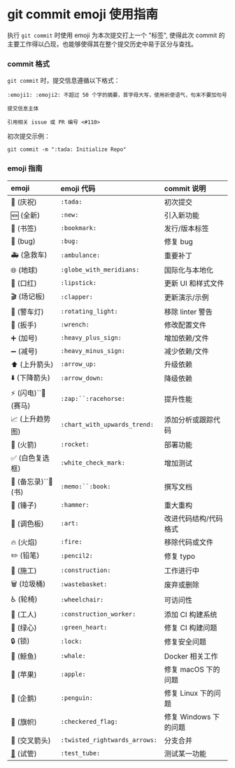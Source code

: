 # git commit emoji 使用指南

执行 `git commit` 时使用 emoji 为本次提交打上一个 "标签", 使得此次 commit 的主要工作得以凸现，也能够使得其在整个提交历史中易于区分与查找。


### commit 格式

`git commit` 时，提交信息遵循以下格式：

```shell
:emoji1: :emoji2: 不超过 50 个字的摘要，首字母大写，使用祈使语气，句末不要加句号

提交信息主体

引用相关 issue 或 PR 编号 <#110>
```

初次提交示例：

```shell
git commit -m ":tada: Initialize Repo"
```

### emoji 指南

| emoji                                        | emoji 代码                      | commit 说明           |
| :------------------------------------------- | :------------------------------ | :-------------------- |
| 🎉 (庆祝)                                    | `:tada:`                      | 初次提交              |
| 🆕 (全新)                                    | `:new:`                       | 引入新功能            |
| 🔖 (书签)                                    | `:bookmark:`                  | 发行/版本标签         |
| 🐛 (bug)                                     | `:bug:`                       | 修复 bug              |
| 🚑 (急救车)                                  | `:ambulance:`                 | 重要补丁              |
| 🌐 (地球)                                    | `:globe_with_meridians:`      | 国际化与本地化        |
| 💄 (口红)                                    | `:lipstick:`                  | 更新 UI 和样式文件    |
| 🎬 (场记板)                                  | `:clapper:`                   | 更新演示/示例         |
| 🚨 (警车灯)                                  | `:rotating_light:`            | 移除 linter 警告      |
| 🔧 (扳手)                                    | `:wrench:`                    | 修改配置文件          |
| ➕ (加号)                                    | `:heavy_plus_sign:`           | 增加依赖/文件         |
| ➖ (减号)                                    | `:heavy_minus_sign:`          | 减少依赖/文件         |
| ⬆️ (上升箭头)                              | `:arrow_up:`                  | 升级依赖              |
| ⬇️ (下降箭头)                              | `:arrow_down:`                | 降级依赖              |
| ⚡ (闪电)``🐎 (赛马)                         | `:zap:``:racehorse:`          | 提升性能              |
| 📈 (上升趋势图)                              | `:chart_with_upwards_trend:`  | 添加分析或跟踪代码    |
| 🚀 (火箭)                                    | `:rocket:`                    | 部署功能              |
| ✅ (白色复选框)                              | `:white_check_mark:`          | 增加测试              |
| 📝 (备忘录)``📖 (书)                         | `:memo:``:book:`              | 撰写文档              |
| 🔨 (锤子)                                    | `:hammer:`                    | 重大重构              |
| 🎨 (调色板)                                  | `:art:`                       | 改进代码结构/代码格式 |
| 🔥 (火焰)                                    | `:fire:`                      | 移除代码或文件        |
| ✏️ (铅笔)                                  | `:pencil2:`                   | 修复 typo             |
| 🚧 (施工)                                    | `:construction:`              | 工作进行中            |
| 🗑️ (垃圾桶)                                | `:wastebasket:`               | 废弃或删除            |
| ♿ (轮椅)                                    | `:wheelchair:`                | 可访问性              |
| 👷 (工人)                                    | `:construction_worker:`       | 添加 CI 构建系统      |
| 💚 (绿心)                                    | `:green_heart:`               | 修复 CI 构建问题      |
| 🔒 (锁)                                      | `:lock:`                      | 修复安全问题          |
| 🐳 (鲸鱼)                                    | `:whale:`                     | Docker 相关工作       |
| 🍎 (苹果)                                    | `:apple:`                     | 修复 macOS 下的问题   |
| 🐧 (企鹅)                                    | `:penguin:`                   | 修复 Linux 下的问题   |
| 🏁 (旗帜)                                    | `:checkered_flag:`            | 修复 Windows 下的问题 |
| 🔀 (交叉箭头)                                | `:twisted_rightwards_arrows:` | 分支合并              |
| [🧪](https://emojipedia.org/test-tube/) (试管) | `:test_tube:`                 | 测试某一功能          |
